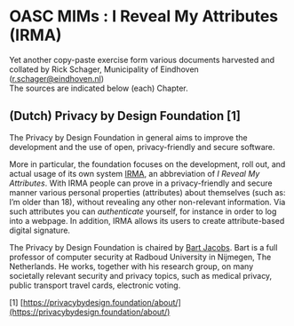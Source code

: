 # OASC MIMs : I Reveal My Attributes \(IRMA\)

Yet another copy-paste exercise form various documents harvested and collated by Rick Schager, Municipality of Eindhoven \([r.schager@eindhoven.nl](mailto:r.schager@eindhoven.nl)\)  
The sources are indicated below \(each\) Chapter.

## \(Dutch\) Privacy by Design Foundation \[1\] <a id="IRevealMyAttributes(IRMA)-(Dutch)PrivacybyDesignFoundation[1]"></a>

The Privacy by Design Foundation in general aims to improve the development and the use of open, privacy-friendly and secure software.

More in particular, the foundation focuses on the development, roll out, and actual usage of its own system [IRMA](https://privacybydesign.foundation/irma-en), an abbreviation of _I Reveal My Attributes_. With IRMA people can prove in a privacy-friendly and secure manner various personal properties \(attributes\) about themselves \(such as: I’m older than 18\), without revealing any other non-relevant information. Via such attributes you can _authenticate_ yourself, for instance in order to log into a webpage. In addition, IRMA allows its users to create attribute-based digital signature.

The Privacy by Design Foundation is chaired by [Bart Jacobs](http://www.cs.ru.nl/~bart). Bart is a full professor of computer security at Radboud University in Nijmegen, The Netherlands. He works, together with his research group, on many societally relevant security and privacy topics, such as medical privacy, public transport travel cards, electronic voting.

\[1\] [https://privacybydesign.foundation/about/](https://privacybydesign.foundation/about/)

